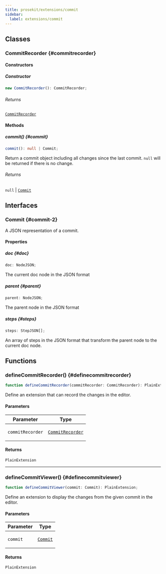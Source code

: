 ```yaml
---
title: prosekit/extensions/commit
sidebar:
  label: extensions/commit
---
```


<!-- DEBUG memberWithGroups 1 -->

<!-- DEBUG memberWithGroups 4 -->

<!-- DEBUG memberWithGroups 7 -->

<!-- DEBUG memberWithGroups 8 -->

<!-- DEBUG memberWithGroups 9 -->

## Classes

### CommitRecorder {#commitrecorder}

<!-- DEBUG memberWithGroups 1 -->

<!-- DEBUG memberWithGroups 4 -->

<!-- DEBUG memberWithGroups 7 -->

<!-- DEBUG memberWithGroups 8 -->

<!-- DEBUG memberWithGroups 9 -->

#### Constructors

##### Constructor

```ts
new CommitRecorder(): CommitRecorder;
```

###### Returns

[`CommitRecorder`](#commitrecorder)

<!-- DEBUG inheritance start -->

#### Methods

##### commit() {#commit}

```ts
commit(): null | Commit;
```

Return a commit object including all changes since the last commit. `null`
will be returned if there is no change.

###### Returns

`null` \| [`Commit`](#commit-2)

<!-- DEBUG inheritance start -->

<!-- DEBUG memberWithGroups 10 -->

## Interfaces

### Commit {#commit-2}

<!-- DEBUG memberWithGroups 1 -->

A JSON representation of a commit.

<!-- DEBUG memberWithGroups 4 -->

<!-- DEBUG memberWithGroups 7 -->

<!-- DEBUG memberWithGroups 8 -->

<!-- DEBUG memberWithGroups 9 -->

#### Properties

##### doc {#doc}

```ts
doc: NodeJSON;
```

The current doc node in the JSON format

<!-- DEBUG inheritance start -->

##### parent {#parent}

```ts
parent: NodeJSON;
```

The parent node in the JSON format

<!-- DEBUG inheritance start -->

##### steps {#steps}

```ts
steps: StepJSON[];
```

An array of steps in the JSON format that transform the parent node to the
current doc node.

<!-- DEBUG inheritance start -->

<!-- DEBUG memberWithGroups 10 -->

## Functions

### defineCommitRecorder() {#definecommitrecorder}

```ts
function defineCommitRecorder(commitRecorder: CommitRecorder): PlainExtension;
```

Define an extension that can record the changes in the editor.

#### Parameters

<table>
<thead>
<tr>
<th>Parameter</th>
<th>Type</th>
</tr>
</thead>
<tbody>
<tr>
<td>

`commitRecorder`

</td>
<td>

[`CommitRecorder`](#commitrecorder)

</td>
</tr>
</tbody>
</table>

#### Returns

`PlainExtension`

<!-- DEBUG inheritance start -->

***

### defineCommitViewer() {#definecommitviewer}

```ts
function defineCommitViewer(commit: Commit): PlainExtension;
```

Define an extension to display the changes from the given commit in the editor.

#### Parameters

<table>
<thead>
<tr>
<th>Parameter</th>
<th>Type</th>
</tr>
</thead>
<tbody>
<tr>
<td>

`commit`

</td>
<td>

[`Commit`](#commit-2)

</td>
</tr>
</tbody>
</table>

#### Returns

`PlainExtension`

<!-- DEBUG inheritance start -->

<!-- DEBUG memberWithGroups 10 -->
